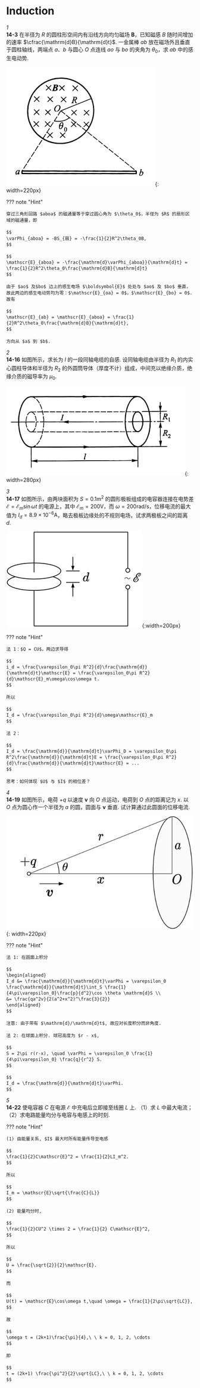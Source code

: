 # Induction

*1*  
**14-3** 在半径为 $R$ 的圆柱形空间内有沿线方向均匀磁场 $\boldsymbol{B}$，已知磁感 $B$ 随时间增加的速率 $\cfrac{\mathrm{d}B}{\mathrm{d}t}$. 一金属棒 $ab$ 放在磁场外且垂直于圆柱轴线，两端点 $a$、$b$ 与圆心 $O$ 点连线 $ao$ 与 $bo$ 的夹角为 $\theta_0$，求 $ab$ 中的感生电动势.

![](./img/030-induction-01-0.jpg){: width=220px}

??? note "Hint"

    穿过三角形回路 $aboa$ 的磁通量等于穿过圆心角为 $\theta_0$，半径为 $R$ 的扇形区域的磁通量，即

    $$
    \varPhi_{aboa} = -BS_{扇} = -\frac{1}{2}R^2\theta_0B,
    $$

    $$
    \mathscr{E}_{aboa} = -\frac{\mathrm{d}\varPhi_{aboa}}{\mathrm{d}t} = \frac{1}{2}R^2\theta_0\frac{\mathrm{d}B}{\mathrm{d}t}
    $$

    由于 $ao$ 及$bo$ 边上的感生电场 $\boldsymbol{E}$ 处处与 $ao$ 及 $bo$ 垂直，故此两边的感生电动势均为零：$\mathscr{E}_{oa} = 0$，$\mathscr{E}_{bo} = 0$. 故有

    $$
    \mathscr{E}_{ab} = \mathscr{E}_{aboa} = \frac{1}{2}R^2\theta_0\frac{\mathrm{d}B}{\mathrm{d}t},
    $$

    方向从 $a$ 到 $b$.

*2*  
**14-16** 如图所示，求长为 $l$ 的一段同轴电缆的自感. 设同轴电缆由半径为 $R_1$ 的内实心圆柱导体和半径为 $R_2$ 的外圆筒导体（厚度不计）组成，中间充以绝缘介质，绝缘介质的磁导率为 $\mu_0$.

![](./img/030-induction-02-0.jpg){: width=280px}

*3*  
**14-17** 如图所示，由两块面积为 $S = 0.1\mathrm{m^2}$ 的圆形极板组成的电容器连接在电势差 $\mathscr{E} = \mathscr{E}_m\sin\omega t$ 的电源上，其中 $\mathscr{E}_m = 200\mathrm{V}$，而 $\omega = 200 \mathrm{rad/s}$，位移电流的最大值为 $I_d =8.9\times 10^{-6}\mathrm{A}$，略去极板边缘处的不规则电场，试求两极板之间的距离 $d$.

![](./img/030-induction-03-0.jpg){:width=200px}

??? note "Hint"

    法 1：$Q = CU$，两边求导得

    $$
    i_d = \frac{\varepsilon_0\pi R^2}{d}\frac{\mathrm{d}}{\mathrm{d}t}\mathscr{E} = \frac{\varepsilon_0\pi R^2}{d}\mathscr{E}_m\omega\cos\omega t.
    $$

    所以

    $$
    I_d = \frac{\varepsilon_0\pi R^2}{d}\omega\mathscr{E}_m
    $$

    法 2：

    $$
    I_d = \frac{\mathrm{d}}{\mathrm{d}t}\varPhi_D = \varepsilon_0\pi R^2\frac{\mathrm{d}}{\mathrm{d}t}E = \frac{\varepsilon_0\pi R^2}{d}\frac{\mathrm{d}}{\mathrm{d}t}\mathscr{E} = ...
    $$

    思考：如何体现 $U$ 与 $I$ 的相位差？

*4*  
**14-19** 如图所示，电荷 $+q$ 以速度 $\boldsymbol{v}$ 向 $O$ 点运动，电荷到 $O$ 点的距离记为 $x$. 以 $O$ 点为圆心作一个半径为 $a$ 的圆，圆面与 $\boldsymbol{v}$ 垂直. 试计算通过此圆面的位移电流.

![](./img/030-induction-04-0.jpg){: width=220px}

??? note "Hint"

    法 1: 在圆面上积分

    $$
    \begin{aligned}
    I_d &= \frac{\mathrm{d}}{\mathrm{d}t}\varPhi = \varepsilon_0 \frac{\mathrm{d}}{\mathrm{d}t}\int_S \frac{1}{4\pi\varepsilon_0}\frac{p}{d^2}\cos \theta \mathrm{d}S \\
    &= \frac{qa^2v}{2(a^2+x^2)^\frac{3}{2}}
    \end{aligned}
    $$

    注意: 由于带有 $\mathrm{d}/\mathrm{d}t$, 故应对长度积分而非角度.

    法 2: 在球面上积分. 球冠高度为 $r - x$,

    $$
    S = 2\pi r(r-x), \quad \varPhi = \varepsilon_0 \frac{1}{4\pi\varepsilon_0} \frac{q}{r^2} S.
    $$

    $$
    I_d = \frac{\mathrm{d}}{\mathrm{d}t}\varPhi.
    $$

*5*  
**14-22** 使电容器 $C$ 在电源 $\mathscr{E}$ 中充电后立即接至线圈 $L$ 上. （1）求 $L$ 中最大电流；（2）求电路能量均分与电容与电感上的时刻.

??? note "Hint"

    (1) 由能量关系, $I$ 最大时所有能量传导至电感

    $$
    \frac{1}{2}C\mathscr{E}^2 = \frac{1}{2}LI_m^2.
    $$

    所以

    $$
    I_m = \mathscr{E}\sqrt{\frac{C}{L}}
    $$

    (2) 能量均分时,

    $$
    \frac{1}{2}CU^2 \times 2 = \frac{1}{2} C\mathscr{E}^2,
    $$

    所以

    $$
    U = \frac{\sqrt{2}}{2}\mathscr{E}.
    $$

    而

    $$
    U(t) = \mathscr{E}\cos\omega t,\quad \omega = \frac{1}{2\pi\sqrt{LC}},
    $$

    故

    $$
    \omega t = (2k+1)\frac{\pi}{4},\ \ k = 0, 1, 2, \cdots
    $$

    即

    $$
    t = (2k+1) \frac{\pi^2}{2}\sqrt{LC},\ \ k = 0, 1, 2, \cdots
    $$
